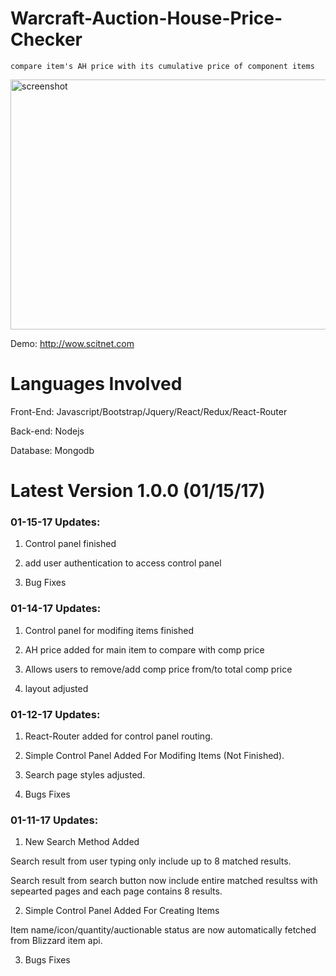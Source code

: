 # Warcraft-Auction-House-Price-Checker

    compare item's AH price with its cumulative price of component items 
   <img src="https://github.com/yyss8/Warcraft-Auction-House-Price-Checker/blob/master/public/img/screenshot.png" alt="screenshot" width="600" height="400">

Demo: http://wow.scitnet.com

# Languages Involved
Front-End: Javascript/Bootstrap/Jquery/React/Redux/React-Router

Back-end: Nodejs

Database: Mongodb

# Latest Version 1.0.0 (01/15/17)

### 01-15-17 Updates:
  1. Control panel finished
  
  2.  add user authentication to access control panel
  
  3.  Bug Fixes

### 01-14-17 Updates:
  1. Control panel for modifing items finished
  
  2. AH price added for main item to compare with comp price
  
  3. Allows users to remove/add comp price from/to total comp price
  
  4. layout adjusted

### 01-12-17 Updates:
  1. React-Router added for control panel routing.
  
  2. Simple Control Panel Added For Modifing Items (Not Finished).
  
  3. Search page styles adjusted.
  
  4. Bugs Fixes


### 01-11-17 Updates:
  1. New Search Method Added
  
  Search result from user typing only include up to 8 matched results.
  
  Search result from search button now include entire matched resultss with sepearted pages and each page contains 8 results. 
  
  2. Simple Control Panel Added For Creating Items

  Item name/icon/quantity/auctionable status are now automatically fetched from Blizzard item api.
  
  3. Bugs Fixes
